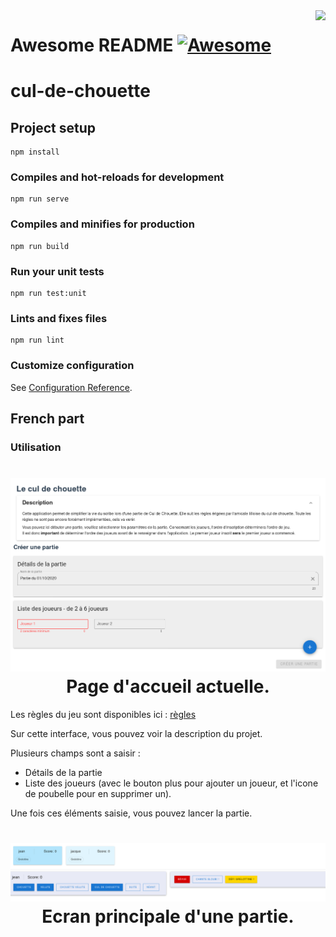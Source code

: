 <img src="icon.png" align="right" />

# Awesome README [![Awesome](https://cdn.rawgit.com/sindresorhus/awesome/d7305f38d29fed78fa85652e3a63e154dd8e8829/media/badge.svg)](https://github.com/sindresorhus/awesome#readme)

# cul-de-chouette

## Project setup
```
npm install
```

### Compiles and hot-reloads for development
```
npm run serve
```

### Compiles and minifies for production
```
npm run build
```

### Run your unit tests
```
npm run test:unit
```

### Lints and fixes files
```
npm run lint
```

### Customize configuration
See [Configuration Reference](https://cli.vuejs.org/config/).


## French part 

### Utilisation

<h1 align="center">
  <img src="img/accueil.png" alt="accueil">
  <br />
  Page d'accueil actuelle.
</h1>

Les règles du jeu sont disponibles ici : [règles](https://docs.google.com/document/d/111XDCFHeqVqV-DvnJqJ31rp05tMZbmpxJWQDvPJdIHY/edit)

Sur cette interface, vous pouvez voir la description du projet.

Plusieurs champs sont a saisir : 
- Détails de la partie
- Liste des joueurs (avec le bouton plus pour ajouter un joueur, et l'icone de poubelle pour en supprimer un).


Une fois ces éléments saisie, vous pouvez lancer la partie.

<h1 align="center">
  <img src="img/partie.png" alt="partie">
  <br />
  Ecran principale d'une partie.
</h1>
